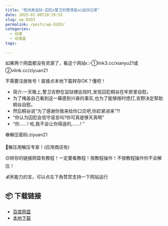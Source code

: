 ```yaml
---
title: "肌肉男监狱-囚犯x警卫的堕落星ai监狱记录"
date: 2025-01-08T19:19:53
slug: wp-8203
permalink: /posts/wp-8203/
categories:
  - 动漫
  - 动漫盖
tags:

---
```


如果两个网盘都没有资源了，看这个网站👉①link3.cc/xianyu21或②vlink.cc/ziyuan21

不需要注册账号！直接点本地下载转存OK？懂吧！

*   简介:一天晚上,警卫吉野在监狱裡巡视时,发现囚犯桐谷在牢房里自慰。
*   为了掩盖自己看到这一幕感到兴奋的事实,也为了能够按时熄灯,吉野决定帮助桐谷自慰。
*   然后桐谷说“为了感谢你我来给你口交吧,你赶紧进来”?!
*   “你认为囚犯会信守诺言吗?你可真是够天真啊”
*   “你……! 哈,我不会让你得逞的,……! ”

🟢解压密码:ziyuan21

🔵解压用解压专家！(应用商店有)

🟡转存的链接网盘有教程！一定要看教程！按教程操作！不按教程操作你不会解压！

💰🈶能力的宝，可以点左下角赞赏支持一下网站运行

## 📦 下载链接
- [百度网盘](https://blziyuan21.com/pay-download/8203?key=7ba4bdf8fa&down_id=0)
- [本地下载](https://blziyuan21.com/pay-download/8203?key=7ba4bdf8fa&down_id=1)

